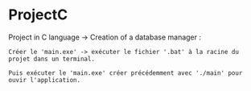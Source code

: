 # ProjectC
Project in C language -> Creation of a database manager :

    Créer le 'main.exe' -> exécuter le fichier '.bat' à la racine du projet dans un terminal.

    Puis exécuter le 'main.exe' créer précédemment avec './main' pour ouvir l'application.
    